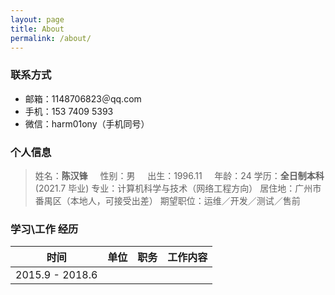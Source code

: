 ```yaml
---
layout: page
title: About
permalink: /about/
---
```

### 联系方式
- 邮箱：1148706823＠qq.com
- 手机：153 7409 5393
- 微信：harm01ony（手机同号）

### 个人信息
> 姓名：**陈汉锋** &nbsp; &nbsp; 性别：男 &nbsp; &nbsp; 出生：1996.11 &nbsp; &nbsp; 年龄：24
> 学历：**全日制本科**(2021.7 毕业) 
> 专业：计算机科学与技术（网络工程方向）
> 居住地：广州市番禺区（本地人，可接受出差）
> 期望职位：运维／开发／测试／售前

### 学习\工作 经历
|时间|单位|职务|工作内容|
|-|-|-|-|
|2015.9 - 2018.6|||

<!--stackedit_data:
eyJoaXN0b3J5IjpbLTE1MzkzODU5NzQsMTYyNTYzMjU0NSwtOD
U4OTIxNTNdfQ==
-->